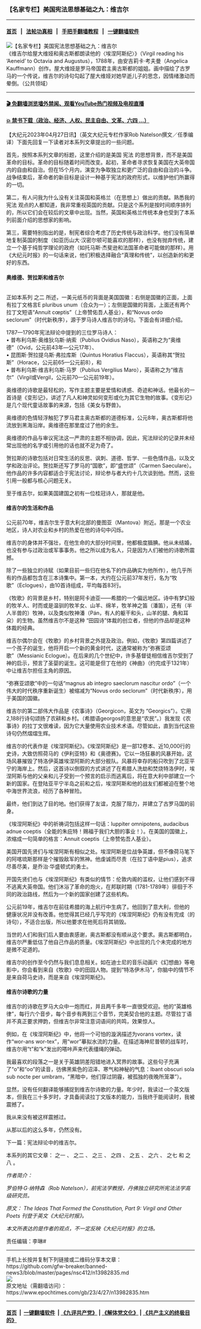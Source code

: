 ### 【名家专栏】美国宪法思想基础之九：维吉尔
------------------------

#### [首页](https://github.com/gfw-breaker/banned-news3/blob/master/README.md) &nbsp;&nbsp;|&nbsp;&nbsp; [法轮功真相](https://github.com/begood0513/basic/blob/master/README.md)  &nbsp;&nbsp;|&nbsp;&nbsp; [手把手翻墙教程](https://github.com/gfw-breaker/guides/wiki)  &nbsp;&nbsp;|&nbsp;&nbsp; [一键翻墙软件](https://github.com/gfw-breaker/nogfw/blob/master/README.md)  



<div><img alt="【名家专栏】美国宪法思想基础之九：维吉尔" class="attachment-djy_600_400 size-djy_600_400 wp-post-image" src="https://i.epochtimes.com/assets/uploads/2023/04/id13982845-10_19_Virgil_Reading_his_Aeneid_to_Octavia_and_Augustus-1200x944-600x400.jpg"/>
<div class="caption">
 《维吉尔给屋大维娅和奥古斯都朗读他的〈埃涅阿斯纪〉》（Virgil reading his ‘Aeneid’ to Octavia and Augustus），1788年，由安吉莉卡‧考夫曼（Angelica Kauffmann）创作。屋大维娅是罗马帝国君主奥古斯都的姐姐。画中描绘了古罗马的一个传说，维吉尔的诗句勾起了屋大维娅对她早逝儿子的思念，因情绪激动而晕倒。（公共领域）
</div></div><hr/>

#### [ 🎬  免翻墙浏览墙外禁闻、观看YouTube热门视频及电视直播](https://github.com/gfw-breaker/HelloWorld)

#### [ 💥  禁书下载（政治、经济、人权、民主自由、文革、六四 ...）](https://github.com/gfw-breaker/books/blob/master/README.md)

<div><p>
 【大纪元2023年04月27日讯】（英文大纪元专栏作家Rob Natelson撰文／任季编译）下面先回复一下读者对本系列文章提出的一些问题。
</p>
<p>
 首先，按照本系列文章的标题，这里介绍的是美国
 <ok href="https://www.epochtimes.com/gb/tag/%E5%AE%AA%E6%B3%95.html">
  宪法
 </ok>
 的思想背景，而不是美国革命的目标。革命的目标随着时间而改变。起初，革命者寻求恢复美国在大英帝国内的自由和自治。但在15个月内，演变为争取独立和更广泛的自由和自治的斗争。战争结束后，革命者的新目标是设计一种基于宪法的政府形式，以维护他们所赢得的一切。
</p>
<p>
 第二，有人问我为什么没有关注英国和英格兰（在思想上）做出的贡献。熟悉我的
 <ok href="https://www.epochtimes.com/gb/tag/%E5%AE%AA%E6%B3%95.html">
  宪法
 </ok>
 观点的人都知道，我非常重视英国的贡献。只是这个系列是按时间顺序排列的，所以它们会在较后的文章中出现。当然，英国和英格兰传统本身也受到了本系列前面介绍的思想家的影响。
</p>
<p>
 第三，需要特别指出的是，制宪者综合考虑了历史传统与政治科学。他们没有简单地复制英国的制度（如亚历山大‧汉密尔顿可能喜欢的那样），也没有抛弃传统，建立一个基于纯哲学理论的政府（如托马斯‧杰斐逊和法国革命者可能做的那样）。用《大纪元时报》的一句话来说，他们积极选择融合“真理和传统”，以创造新的和更好的东西。
</p>
<h4>
 奥维德、贺拉斯和维吉尔
</h4>
<p>
 <img alt="" class="aligncenter wp-image-13982847" src="https://i.epochtimes.com/assets/uploads/2023/04/id13982847-Education-Timeline-4-copy-1-450x1125.jpg"/>
</p>
<p>
 正如本系列
 <ok href="https://www.epochtimes.com/gb/22/11/10/n13863448.htm">
  之二
 </ok>
 所述，一美元纸币的背面是美国国徽：右侧是国徽的正面，上面有拉丁文格言E pluribus unum（合众为一）；左侧是国徽的背面，上面还有两个拉丁文短语“Annuit cœptis”（上帝赞佑吾人基业），和“Novus ordo seclorum”（时代新秩序），源于罗马诗人维吉尔的诗句。下面会有详细介绍。
</p>
<p>
 1787—1790年宪法辩论中提到的三位罗马诗人：
 <br/>
 • 普布利乌斯‧奥维狄乌斯‧纳索（Publius Ovidius Naso），英语称之为“奥维德”（Ovid，公元前43年—公元17年）、
 <br/>
 • 昆图斯‧贺拉提乌斯‧弗拉库斯（Quintus Horatius Flaccus），英语称其“贺拉斯”（Horace，公元前65—公元前8），和
 <br/>
 • 普布利乌斯‧维吉利乌斯‧马罗（Publius Vergilius Maro），英语称之为“维吉尔”（Virgil或Vergil，公元前70—公元前19年）。
</p>
<p>
 奥维德的诗歌是最轻松的，写作主题主要是爱情和诱惑、奇迹和神话。他最长的一首诗是《变形记》，讲述了凡人和神灵如何变形或化为其它生物的故事。《变形记》是几个现代童话故事的来源，包括《美女与野兽》。
</p>
<p>
 奥维德的色情轻浮触犯了罗马君主奥古斯都的道德标准，公元8年，奥古斯都将他流放到黑海沿岸。奥维德在那里度过了他的余生。
</p>
<p>
 奥维德的作品与审议宪法这一严肃的主题不相协调，因此，宪法辩论的记录并未经常出现他的名字或引用他的话也就不足为奇了。
</p>
<p>
 贺拉斯的诗歌包括对日常生活的反思、讽刺、道德、哲学、一些色情作品，以及文学和政治评论。贺拉斯还写了罗马的“国歌”，即“盛世颂”（Carmen Saeculare）。他作品的许多内容都适合于宪法讨论，辩论参与者大约十几次谈到他。然而，这些引用一般都与核心问题无关。
</p>
<p>
 至于维吉尔，如果美国建国之初有一位桂冠诗人，那就是他。
</p>
<h4>
 维吉尔的生活和作品
</h4>
<p>
 公元前70年，维吉尔生于意大利北部的曼图亚（Mantova）附近。那是一个农业地区，诗人对农业和乡村的热爱在他的诗句中闪烁。
</p>
<p>
 维吉尔的身体并不强壮，在他生命的大部分时间里，他都极度腼腆。他从未结婚，也没有参与过政治或军事事务。他之所以成为名人，只是因为人们被他的诗歌所震撼。
</p>
<p>
 除了一些独立的诗赋（如果目前一些归在他名下的作品确实为他所作），他几乎所有的作品都包含在三本诗集中。第一本，大约在公元前37年发行，名为“牧歌”（Eclogues），由10首诗组成，平均每首83行。
</p>
<p>
 《牧歌》的背景是乡村，特别是阿卡迪亚——希腊的一个偏远地区。诗中有梦幻般的牧羊人、时而或是温驯的牧羊女、山羊、绵羊，牧羊神之笛（潘笛），还有（半人半兽的）牧神，以及类似牧神潘（Pán，有人的躯干和头，山羊的腿、角和耳朵）的生物。虽然维吉尔不是这种 “田园诗”体裁的创立者，但他的作品却是这种体裁的经典。
</p>
<p>
 维吉尔偶尔会在《牧歌》的乡村背景之外提及政治。例如，《牧歌》第四篇讲述了一个孩子的诞生，他将开启一个新的黄金时代，这通常被称为“弥赛亚颂歌”（Messianic Eclogue）。在后来的几个世纪中，许多基督徒相信维吉尔受到了神的启示，预言了圣婴的诞生。这可能是但丁在他的《神曲》（约完成于1321年）中让维吉尔担任主角的原因。
</p>
<p>
 “弥赛亚颂歌”中的一句话“magnus ab integro saeclorum nascitur ordo”（一个伟大的时代秩序重新诞生）被缩减为“Novus ordo seclorum”（时代新秩序），用于美国的国徽。
</p>
<p>
 维吉尔的第二部伟大作品是《农事诗》（Georgicon，英文为 “Georgics”）。它用2,188行诗句颂扬了农耕和乡村。（希腊语georgos的意思是“农民”。）我发现《农事诗》的拉丁文很难读，因为它大量使用农业技术术语。尽管如此，直到当代这些诗句仍然熠熠生辉。
</p>
<p>
 维吉尔的代表作是《埃涅阿斯纪》。《埃涅阿斯纪》是一部12卷本、近10,000行的史诗，大致仿照荷马的《伊利亚特》和《奥德赛》。它以一场狂暴的风暴开始，这场风暴摧毁了特洛伊英雄埃涅阿斯的大部分舰队。风暴将幸存的船只吹到了北亚平宁的海岸上。然后，这首诗以倒叙的方式讲述了在希腊人洗劫和焚烧特洛伊时，埃涅阿斯与他的父亲和儿子受到一个预言的启示而逃离后，将在意大利中部建立一个新的国家。在登陆亚平宁半岛之前和之后，埃涅阿斯和他的战友们都被迫在整个地中海世界流浪，经历了各种冒险。
</p>
<p>
 最终，他们到达了目的地。他们获得了友谊，克服了阻力，并建立了古罗马国的前身。
</p>
<p>
 《埃涅阿斯纪》中的祈祷词包括这样一句话：Iuppiter omnipotens, audacibus adnue coeptis（全能的朱庇特！赐福于我们大胆的事业！）。在美国的国徽上，浓缩成一句简单的格言：Annuit coeptis（上帝赞佑吾人基业）。
</p>
<p>
 美国开国先贤们与埃涅阿斯有相似之处。埃涅阿斯是位战争英雄，但不像荷马笔下的阿喀琉斯那样是个摧毁敌军的煞神。他虔诚而尽责（在拉丁语中是pius），追求尽善尽美，是乔治‧华盛顿式的勇士。
</p>
<p>
 开国先贤们也与《埃涅阿斯纪》有类似的情节：伦敦内阁的滥权，让他们感到不得不逃离大英帝国。他们沐浴了革命的炮火，在邦联时期（1781-1789年）徘徊于不同的政治路线，然后为一个新的国家创建了这些机构。
</p>
<p>
 公元前19年，维吉尔在前往希腊的海上航行中生病了。他回到了意大利，但他的健康状况并没有改善。他觉得其已经几乎写完的《埃涅阿斯纪》仍有没有完成（的诗句），不适合出版，所以他要求在他死后将其销毁。
</p>
<p>
 当世的人们和我们后人要由衷感谢，奥古斯都没有顺从这个要求。奥古斯都明白，维吉尔严重低估了他自己作品的质量。《埃涅阿斯纪》中出现的几个未完成的地方是微不足道的。
</p>
<p>
 维吉尔的创作至今仍然与我们息息相关。如在迪士尼的音乐动画片《幻想曲》等电影中，你会看到来自《牧歌》中的田园人物。提到“特洛伊木马”，你脑中的情节不是来自荷马史诗，而是来自《埃涅阿斯纪》。
</p>
<h4>
 维吉尔诗歌的力量
</h4>
<p>
 维吉尔的诗歌在罗马大众中一炮而红，并且两千多年一直很受欢迎。他的“英雄格律”，每行六个音步，每个音步有两到三个音节，完美契合他的主题。尽管拉丁语并不真正要求押韵，但维吉尔非常注意词语间的共鸣，效果惊人。
</p>
<p>
 例如，在《埃涅阿斯纪》中，他将一个可怕的漩涡描述为vorans vortex，读作“wor-ans wor-tex”，用“wor”摹拟水流的力量。在描述海神尼普顿的战车时，维吉尔用“t”和“k”发出的嗒咔声来代表缰绳的弹动。
</p>
<p>
 我最喜欢的段落之一是关于英雄阴差阳错地进入冥界的故事。这些句子充满了“o”和“oo”的读音，彷佛黑紫色的沼泽、寒气和神秘的气息：Ibant obscuri sola sub nocte per umbram，“黑暗中，他们穿过阴霾，被孤独的夜晚所笼罩”）。
</p>
<p>
 显然，没有任何翻译能够捕捉到维吉尔诗歌的力量。年少时，我读过一个英文版本，但我在三十多岁时，才具备阅读拉丁文版本的能力，当我终于能阅读时，我被震撼了。
</p>
<p>
 我从来没有被这样震撼过。
</p>
<p>
 从那以后的这么多年，仍然没有。
</p>
<p>
 下一篇：宪法辩论中的维吉尔。
</p>
<p>
 本系列的其它文章：
 <ok href="https://www.epochtimes.com/gb/22/11/9/n13862678.htm">
  之一
 </ok>
 、
 <ok href="https://www.epochtimes.com/gb/22/11/10/n13863448.htm">
  之二
 </ok>
 、
 <ok href="https://www.epochtimes.com/gb/22/11/18/n13868641.htm">
  之三
 </ok>
 、
 <ok href="https://www.epochtimes.com/gb/22/11/21/n13870261.htm">
  之四
 </ok>
 、
 <ok href="http://www.epochtimes.com/gb/23/4/16/n13974280.htm">
  之五
 </ok>
 、
 <ok href="http://www.epochtimes.com/gb/23/4/18/n13975690.htm">
  之六
 </ok>
 、
 <ok href="http://www.epochtimes.com/gb/23/4/19/n13976258.htm">
  之七
 </ok>
 和
 <ok href="http://www.epochtimes.com/gb/23/4/24/n13980559.htm">
  之八
 </ok>
 。
</p>
<p>
 <em>
  作者简介：
 </em>
</p>
<p>
 <em>
  罗伯特‧G‧纳特森（Rob Natelson），前宪法学教授，丹佛独立研究所宪法法学高级研究员。
 </em>
</p>
<p>
 <em>
  原文：
  <ok href="https://www.theepochtimes.com/the-ideas-that-formed-the-constitution-part-9-virgil-and-other-poets_4926370.html">
   The Ideas That Formed the Constitution, Part 9: Virgil and Other Poets
  </ok>
  刊登于英文《大纪元时报》。
 </em>
</p>
<p>
 <em>
  本文所表达的是作者的观点，不一定反映《大纪元时报》的立场。
 </em>
</p>
<p>
 责任编辑：李琳#
</p>
</div>
<hr/>
手机上长按并复制下列链接或二维码分享本文章：<br/>
https://github.com/gfw-breaker/banned-news3/blob/master/pages/nsc412/n13982835.md <br/>
<a href='https://github.com/gfw-breaker/banned-news3/blob/master/pages/nsc412/n13982835.md'><img src='https://github.com/gfw-breaker/banned-news3/blob/master/pages/nsc412/n13982835.md.png'/></a> <br/>
原文地址（需翻墙访问）：https://www.epochtimes.com/gb/23/4/27/n13982835.htm


------------------------
#### [首页](https://github.com/gfw-breaker/banned-news3/blob/master/README.md) &nbsp;|&nbsp; [一键翻墙软件](https://github.com/gfw-breaker/nogfw/blob/master/README.md) &nbsp;| [《九评共产党》](https://github.com/gfw-breaker/9ping.md/blob/master/README.md#九评之一评共产党是什么) | [《解体党文化》](https://github.com/gfw-breaker/jtdwh.md/blob/master/README.md) | [《共产主义的终极目的》](https://github.com/gfw-breaker/gczydzjmd.md/blob/master/README.md)


<img src='http://gfw-breaker.win/banned-news3/pages/nsc412/n13982835.md' width='0px' height='0px'/>
